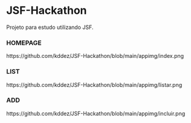 # JSF-Hackathon
Projeto para estudo utilizando JSF.

<h3>HOMEPAGE</h3> 
https://github.com/kddez/JSF-Hackathon/blob/main/appimg/index.png

<h3>LIST</h3> 
https://github.com/kddez/JSF-Hackathon/blob/main/appimg/listar.png

<h3>ADD</h3> 
https://github.com/kddez/JSF-Hackathon/blob/main/appimg/incluir.png
